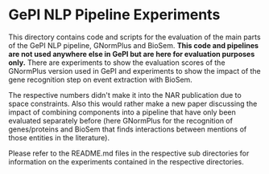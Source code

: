 # GePI NLP Pipeline Experiments

This directory contains code and scripts for the evaluation of the main parts of the GePI NLP pipeline, GNormPlus and BioSem. 
**This code and pipelines are not used anywhere else in GePI but are here for evaluation purposes only.**
There are experiments to show the evaluation scores of the GNormPlus version used in GePI and experiments to show the impact of the gene recognition step on event extraction with BioSem.

The respective numbers didn't make it into the NAR publication due to space constraints. Also this would rather make a new paper discussing the impact of combining components into a pipeline that have only been evaluated separately before (here GNormPlus for the recognition of genes/proteins and BioSem that finds interactions between mentions of those entities in the literature).

Please refer to the README.md files in the respective sub directories for information on the experiments contained in the respective directories.

